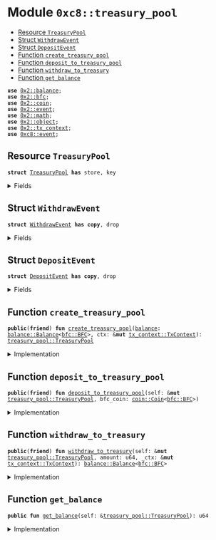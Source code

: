 
<a name="0xc8_treasury_pool"></a>

# Module `0xc8::treasury_pool`



-  [Resource `TreasuryPool`](#0xc8_treasury_pool_TreasuryPool)
-  [Struct `WithdrawEvent`](#0xc8_treasury_pool_WithdrawEvent)
-  [Struct `DepositEvent`](#0xc8_treasury_pool_DepositEvent)
-  [Function `create_treasury_pool`](#0xc8_treasury_pool_create_treasury_pool)
-  [Function `deposit_to_treasury_pool`](#0xc8_treasury_pool_deposit_to_treasury_pool)
-  [Function `withdraw_to_treasury`](#0xc8_treasury_pool_withdraw_to_treasury)
-  [Function `get_balance`](#0xc8_treasury_pool_get_balance)


<pre><code><b>use</b> <a href="../../../.././build/Sui/docs/balance.md#0x2_balance">0x2::balance</a>;
<b>use</b> <a href="../../../.././build/Sui/docs/bfc.md#0x2_bfc">0x2::bfc</a>;
<b>use</b> <a href="../../../.././build/Sui/docs/coin.md#0x2_coin">0x2::coin</a>;
<b>use</b> <a href="../../../.././build/Sui/docs/event.md#0x2_event">0x2::event</a>;
<b>use</b> <a href="../../../.././build/Sui/docs/math.md#0x2_math">0x2::math</a>;
<b>use</b> <a href="../../../.././build/Sui/docs/object.md#0x2_object">0x2::object</a>;
<b>use</b> <a href="../../../.././build/Sui/docs/tx_context.md#0x2_tx_context">0x2::tx_context</a>;
<b>use</b> <a href="event.md#0xc8_event">0xc8::event</a>;
</code></pre>



<a name="0xc8_treasury_pool_TreasuryPool"></a>

## Resource `TreasuryPool`



<pre><code><b>struct</b> <a href="treasury_pool.md#0xc8_treasury_pool_TreasuryPool">TreasuryPool</a> <b>has</b> store, key
</code></pre>



<details>
<summary>Fields</summary>


<dl>
<dt>
<code>id: <a href="../../../.././build/Sui/docs/object.md#0x2_object_UID">object::UID</a></code>
</dt>
<dd>

</dd>
<dt>
<code><a href="../../../.././build/Sui/docs/balance.md#0x2_balance">balance</a>: <a href="../../../.././build/Sui/docs/balance.md#0x2_balance_Balance">balance::Balance</a>&lt;<a href="../../../.././build/Sui/docs/bfc.md#0x2_bfc_BFC">bfc::BFC</a>&gt;</code>
</dt>
<dd>

</dd>
</dl>


</details>

<a name="0xc8_treasury_pool_WithdrawEvent"></a>

## Struct `WithdrawEvent`



<pre><code><b>struct</b> <a href="treasury_pool.md#0xc8_treasury_pool_WithdrawEvent">WithdrawEvent</a> <b>has</b> <b>copy</b>, drop
</code></pre>



<details>
<summary>Fields</summary>


<dl>
<dt>
<code><a href="../../../.././build/Sui/docs/balance.md#0x2_balance">balance</a>: u64</code>
</dt>
<dd>

</dd>
<dt>
<code>request_amount: u64</code>
</dt>
<dd>

</dd>
<dt>
<code>amount: u64</code>
</dt>
<dd>

</dd>
</dl>


</details>

<a name="0xc8_treasury_pool_DepositEvent"></a>

## Struct `DepositEvent`



<pre><code><b>struct</b> <a href="treasury_pool.md#0xc8_treasury_pool_DepositEvent">DepositEvent</a> <b>has</b> <b>copy</b>, drop
</code></pre>



<details>
<summary>Fields</summary>


<dl>
<dt>
<code><a href="../../../.././build/Sui/docs/balance.md#0x2_balance">balance</a>: u64</code>
</dt>
<dd>

</dd>
<dt>
<code>deposit_amount: u64</code>
</dt>
<dd>

</dd>
</dl>


</details>

<a name="0xc8_treasury_pool_create_treasury_pool"></a>

## Function `create_treasury_pool`



<pre><code><b>public</b>(<b>friend</b>) <b>fun</b> <a href="treasury_pool.md#0xc8_treasury_pool_create_treasury_pool">create_treasury_pool</a>(<a href="../../../.././build/Sui/docs/balance.md#0x2_balance">balance</a>: <a href="../../../.././build/Sui/docs/balance.md#0x2_balance_Balance">balance::Balance</a>&lt;<a href="../../../.././build/Sui/docs/bfc.md#0x2_bfc_BFC">bfc::BFC</a>&gt;, ctx: &<b>mut</b> <a href="../../../.././build/Sui/docs/tx_context.md#0x2_tx_context_TxContext">tx_context::TxContext</a>): <a href="treasury_pool.md#0xc8_treasury_pool_TreasuryPool">treasury_pool::TreasuryPool</a>
</code></pre>



<details>
<summary>Implementation</summary>


<pre><code><b>public</b>(<b>friend</b>) <b>fun</b> <a href="treasury_pool.md#0xc8_treasury_pool_create_treasury_pool">create_treasury_pool</a>(
    <a href="../../../.././build/Sui/docs/balance.md#0x2_balance">balance</a>: Balance&lt;BFC&gt;,
    ctx: &<b>mut</b> TxContext
): <a href="treasury_pool.md#0xc8_treasury_pool_TreasuryPool">TreasuryPool</a>
{
    <b>let</b> <a href="treasury_pool.md#0xc8_treasury_pool">treasury_pool</a> = <a href="treasury_pool.md#0xc8_treasury_pool_TreasuryPool">TreasuryPool</a> {
        id: <a href="../../../.././build/Sui/docs/object.md#0x2_object_new">object::new</a>(ctx),
        <a href="../../../.././build/Sui/docs/balance.md#0x2_balance">balance</a>: <a href="../../../.././build/Sui/docs/balance.md#0x2_balance">balance</a>,
    };
    <b>let</b> treasury_pool_id = <a href="../../../.././build/Sui/docs/object.md#0x2_object_id">object::id</a>(&<a href="treasury_pool.md#0xc8_treasury_pool">treasury_pool</a>);
    event::init_treasury_pool(treasury_pool_id);
    <a href="treasury_pool.md#0xc8_treasury_pool">treasury_pool</a>
}
</code></pre>



</details>

<a name="0xc8_treasury_pool_deposit_to_treasury_pool"></a>

## Function `deposit_to_treasury_pool`



<pre><code><b>public</b>(<b>friend</b>) <b>fun</b> <a href="treasury_pool.md#0xc8_treasury_pool_deposit_to_treasury_pool">deposit_to_treasury_pool</a>(self: &<b>mut</b> <a href="treasury_pool.md#0xc8_treasury_pool_TreasuryPool">treasury_pool::TreasuryPool</a>, bfc_coin: <a href="../../../.././build/Sui/docs/coin.md#0x2_coin_Coin">coin::Coin</a>&lt;<a href="../../../.././build/Sui/docs/bfc.md#0x2_bfc_BFC">bfc::BFC</a>&gt;)
</code></pre>



<details>
<summary>Implementation</summary>


<pre><code><b>public</b>(<b>friend</b>) <b>fun</b> <a href="treasury_pool.md#0xc8_treasury_pool_deposit_to_treasury_pool">deposit_to_treasury_pool</a>(
    self: &<b>mut</b> <a href="treasury_pool.md#0xc8_treasury_pool_TreasuryPool">TreasuryPool</a>,
    bfc_coin: Coin&lt;BFC&gt;
)
{
    <b>let</b> origin_amount = <a href="../../../.././build/Sui/docs/balance.md#0x2_balance_value">balance::value</a>(&self.<a href="../../../.././build/Sui/docs/balance.md#0x2_balance">balance</a>);
    <b>let</b> deposit_amount = <a href="../../../.././build/Sui/docs/coin.md#0x2_coin_value">coin::value</a>(&bfc_coin);
    <a href="../../../.././build/Sui/docs/balance.md#0x2_balance_join">balance::join</a>(&<b>mut</b> self.<a href="../../../.././build/Sui/docs/balance.md#0x2_balance">balance</a>, <a href="../../../.././build/Sui/docs/coin.md#0x2_coin_into_balance">coin::into_balance</a>(bfc_coin));
    emit(<a href="treasury_pool.md#0xc8_treasury_pool_DepositEvent">DepositEvent</a> {
        <a href="../../../.././build/Sui/docs/balance.md#0x2_balance">balance</a>: origin_amount,
        deposit_amount
    });
}
</code></pre>



</details>

<a name="0xc8_treasury_pool_withdraw_to_treasury"></a>

## Function `withdraw_to_treasury`



<pre><code><b>public</b>(<b>friend</b>) <b>fun</b> <a href="treasury_pool.md#0xc8_treasury_pool_withdraw_to_treasury">withdraw_to_treasury</a>(self: &<b>mut</b> <a href="treasury_pool.md#0xc8_treasury_pool_TreasuryPool">treasury_pool::TreasuryPool</a>, amount: u64, _ctx: &<b>mut</b> <a href="../../../.././build/Sui/docs/tx_context.md#0x2_tx_context_TxContext">tx_context::TxContext</a>): <a href="../../../.././build/Sui/docs/balance.md#0x2_balance_Balance">balance::Balance</a>&lt;<a href="../../../.././build/Sui/docs/bfc.md#0x2_bfc_BFC">bfc::BFC</a>&gt;
</code></pre>



<details>
<summary>Implementation</summary>


<pre><code><b>public</b>(<b>friend</b>) <b>fun</b> <a href="treasury_pool.md#0xc8_treasury_pool_withdraw_to_treasury">withdraw_to_treasury</a>(
    self: &<b>mut</b> <a href="treasury_pool.md#0xc8_treasury_pool_TreasuryPool">TreasuryPool</a>,
    amount: u64,
    _ctx: &<b>mut</b> TxContext
): Balance&lt;BFC&gt;
{
    // Take the minimum of the amount and the remaining <a href="../../../.././build/Sui/docs/balance.md#0x2_balance">balance</a> in
    // order <b>to</b> ensure we don't overdraft the remaining <a href="../../../.././build/Sui/docs/balance.md#0x2_balance">balance</a>
    <b>let</b> current_balance = <a href="../../../.././build/Sui/docs/balance.md#0x2_balance_value">balance::value</a>(&self.<a href="../../../.././build/Sui/docs/balance.md#0x2_balance">balance</a>);
    <b>let</b> to_withdraw = <a href="../../../.././build/Sui/docs/math.md#0x2_math_min">math::min</a>(amount, current_balance);

    <b>let</b> withdraw_balance = <a href="../../../.././build/Sui/docs/balance.md#0x2_balance_split">balance::split</a>(&<b>mut</b> self.<a href="../../../.././build/Sui/docs/balance.md#0x2_balance">balance</a>, to_withdraw);
    emit(<a href="treasury_pool.md#0xc8_treasury_pool_WithdrawEvent">WithdrawEvent</a> {
        <a href="../../../.././build/Sui/docs/balance.md#0x2_balance">balance</a>: current_balance,
        request_amount: amount,
        amount: to_withdraw,
    });
    withdraw_balance
}
</code></pre>



</details>

<a name="0xc8_treasury_pool_get_balance"></a>

## Function `get_balance`



<pre><code><b>public</b> <b>fun</b> <a href="treasury_pool.md#0xc8_treasury_pool_get_balance">get_balance</a>(self: &<a href="treasury_pool.md#0xc8_treasury_pool_TreasuryPool">treasury_pool::TreasuryPool</a>): u64
</code></pre>



<details>
<summary>Implementation</summary>


<pre><code><b>public</b> <b>fun</b> <a href="treasury_pool.md#0xc8_treasury_pool_get_balance">get_balance</a>(self: &<a href="treasury_pool.md#0xc8_treasury_pool_TreasuryPool">TreasuryPool</a>): u64 {
    <a href="../../../.././build/Sui/docs/balance.md#0x2_balance_value">balance::value</a>(&self.<a href="../../../.././build/Sui/docs/balance.md#0x2_balance">balance</a>)
}
</code></pre>



</details>
